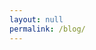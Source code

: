 ```yaml
---
layout: null
permalink: /blog/
---
```

<script type="text/javascript">
	location.assign("{{ site.posts.first.url }}");
</script>